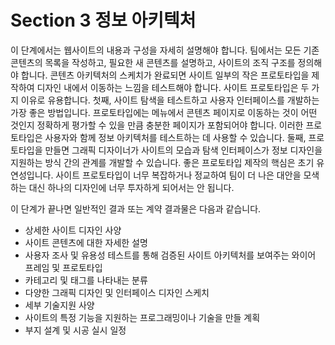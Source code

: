 # Section 3 정보 아키텍처

이 단계에서는 웹사이트의 내용과 구성을 자세히 설명해야 합니다. 팀에서는 모든 기존 콘텐츠의 목록을 작성하고, 필요한 새 콘텐츠를 설명하고, 사이트의 조직 구조를 정의해야 합니다. 콘텐츠 아키텍처의 스케치가 완료되면 사이트 일부의 작은 프로토타입을 제작하여 디자인 내에서 이동하는 느낌을 테스트해야 합니다. 사이트 프로토타입은 두 가지 이유로 유용합니다. 첫째, 사이트 탐색을 테스트하고 사용자 인터페이스를 개발하는 가장 좋은 방법입니다. 프로토타입에는 메뉴에서 콘텐츠 페이지로 이동하는 것이 어떤 것인지 정확하게 평가할 수 있을 만큼 충분한 페이지가 포함되어야 합니다. 이러한 프로토타입은 사용자와 함께 정보 아키텍처를 테스트하는 데 사용할 수 있습니다. 둘째, 프로토타입을 만들면 그래픽 디자이너가 사이트의 모습과 탐색 인터페이스가 정보 디자인을 지원하는 방식 간의 관계를 개발할 수 있습니다. 좋은 프로토타입 제작의 핵심은 초기 유연성입니다. 사이트 프로토타입이 너무 복잡하거나 정교하여 팀이 더 나은 대안을 모색하는 대신 하나의 디자인에 너무 투자하게 되어서는 안 됩니다.

이 단계가 끝나면 일반적인 결과 또는 계약 결과물은 다음과 같습니다.

- 상세한 사이트 디자인 사양
- 사이트 콘텐츠에 대한 자세한 설명
- 사용자 조사 및 유용성 테스트를 통해 검증된 사이트 아키텍처를 보여주는 와이어 프레임 및 프로토타입
- 카테고리 및 태그를 나타내는 분류
- 다양한 그래픽 디자인 및 인터페이스 디자인 스케치
- 세부 기술지원 사양
- 사이트의 특정 기능을 지원하는 프로그래밍이나 기술을 만들 계획
- 부지 설계 및 시공 실시 일정
